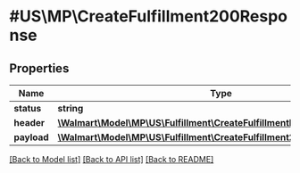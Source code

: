 # #US\MP\CreateFulfillment200Response

## Properties

Name | Type | Description | Notes
------------ | ------------- | ------------- | -------------
**status** | **string** | status | [optional]
**header** | [**\Walmart\Model\MP\US\Fulfillment\CreateFulfillmentRequestHeader**](CreateFulfillmentRequestHeader.md) |  | [optional]
**payload** | [**\Walmart\Model\MP\US\Fulfillment\CreateFulfillment200ResponsePayload**](CreateFulfillment200ResponsePayload.md) |  | [optional]


[[Back to Model list]](../) [[Back to API list]](../../Api/US/MP) [[Back to README]](../../README.md)
